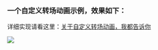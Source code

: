### 一个自定义转场动画示例，效果如下：   
详细实现请看这里：[关于自定义转场动画，我都告诉你](http://www.jianshu.com/p/38cd35968864)

![](MagicMove.gif)